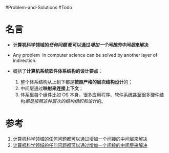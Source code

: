 #Problem-and-Solutions #Todo 

# 名言
- **计算机科学领域的*任何问题* 都可以通过*增加一个间接的中间层*来解决**
- Any problem  in computer science can be solved by another layer of indirection.

- 概括了**计算机系统软件体系结构的设计要点**：
	1. 整个体系结构从上到下都是**按照严格的层次结构设计**的；
	2. 中间层通过**映射来连接上下文**；
	3. 体系里每个组件比如 OS 本身，很多应用程序、软件系统甚至很多硬件结构*都是按照这种层次的结构组织和设计*的。

# 参考
1. [计算机科学领域的任何问题都可以通过增加一个间接的中间层来解决](https://cloud.tencent.com/developer/article/1491973)
2. [计算机科学领域的任何问题都可以通过增加一个间接的中间层来解决](https://blog.csdn.net/liutianshx2012/article/details/50790512?spm=1001.2101.3001.6650.5&utm_medium=distribute.pc_relevant.none-task-blog-2%7Edefault%7EBlogCommendFromBaidu%7ERate-5.pc_relevant_aa&depth_1-utm_source=distribute.pc_relevant.none-task-blog-2%7Edefault%7EBlogCommendFromBaidu%7ERate-5.pc_relevant_aa&utm_relevant_index=10)